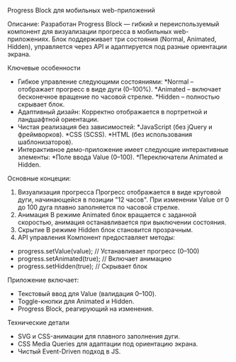 Progress Block для мобильных web-приложений

Описание:
Разработан Progress Block — гибкий и переиспользуемый компонент для визуализации прогресса в мобильных web-приложениях. Блок поддерживает три состояния (Normal, Animated, Hidden), управляется через API и адаптируется под разные ориентации экрана.

Ключевые особенности
- Гибкое управление следующими состояниями:
    *Normal – отображает прогресс в виде дуги (0–100%).
    *Animated – включает бесконечное вращение по часовой стрелке.
    *Hidden – полностью скрывает блок.
- Адаптивный дизайн: Корректно отображается в портретной и ландшафтной ориентации.
- Чистая реализация без зависимостей:
    *JavaScript (без jQuery и фреймворков).
    *CSS (SCSS).
    *HTML (без использования шаблонизаторов).
- Интерактивное демо-приложение имеет следующие интерактивные элементы:
    *Поле ввода Value (0–100).
    *Переключатели Animated и Hidden.

Основные концеции:
1. Визуализация прогресса
Прогресс отображается в виде круговой дуги, начинающейся в позиции "12 часов". При изменении Value от 0 до 100 дуга плавно заполняется по часовой стрелке.
2. Анимация
В режиме Animated блок вращается с заданной скоростью, анимация останавливается при выключении состояния.
3. Скрытие
В режиме Hidden блок становится прозрачным.
4. API управления
Компонент предоставляет методы:
* progress.setValue(value);   // Устанавливает прогресс (0–100)  
* progress.setAnimated(true); // Включает анимацию  
* progress.setHidden(true);   // Скрывает блок  

Приложение включает:
- Текстовый ввод для Value (валидация 0–100).
- Toggle-кнопки для Animated и Hidden.
- Progress Block, реагирующий на изменения.

Технические детали
- SVG и CSS-анимации для плавного заполнения дуги.
- CSS Media Queries для адаптации под ориентацию экрана.
- Чистый Event-Driven подход в JS.
